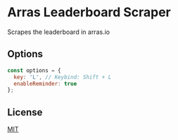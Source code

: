 # Arras Leaderboard Scraper
Scrapes the leaderboard in arras.io

## Options
```js
const options = {
  key: 'L', // Keybind: Shift + L
  enableReminder: true
};
```

## License
[MIT](https://github.com/Ray-Adams/arras-scripts/blob/main/LICENSE)
